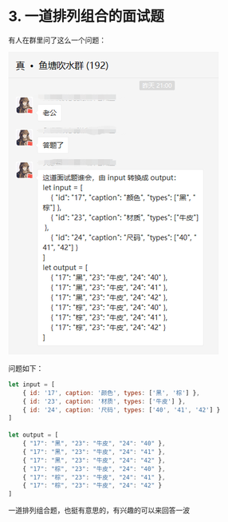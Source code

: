 # 3. 一道排列组合的面试题

有人在群里问了这么一个问题：

![](./img/3-1.png)

问题如下：

```javascript
let input = [
    { id: '17', caption: '颜色', types: ['黑', '棕'] },
    { id: '23', caption: '材质', types: ['牛皮'] },
    { id: '24', caption: '尺码', types: ['40', '41', '42'] }
]

let output = [
    { "17": "黑", "23": "牛皮", "24": "40" },
    { "17": "黑", "23": "牛皮", "24": "41" },
    { "17": "黑", "23": "牛皮", "24": "42" },
    { "17": "棕", "23": "牛皮", "24": "40" },
    { "17": "棕", "23": "牛皮", "24": "41" },
    { "17": "棕", "23": "牛皮", "24": "42" }
]
```

一道排列组合题，也挺有意思的，有兴趣的可以来回答一波